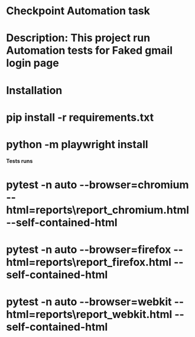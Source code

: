 # Checkpoint Automation task
# Description: This project run Automation tests for Faked gmail login page 

# Installation
# pip install -r requirements.txt
# python -m playwright install

**Tests runs**
# pytest -n auto --browser=chromium --html=reports\report_chromium.html --self-contained-html
# pytest -n auto --browser=firefox --html=reports\report_firefox.html --self-contained-html
# pytest -n auto --browser=webkit --html=reports\report_webkit.html --self-contained-html

